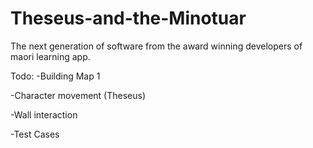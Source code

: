 # Theseus-and-the-Minotuar
The next generation of software from the award winning developers of maori learning app.

Todo:
-Building Map 1

-Character movement (Theseus)

-Wall interaction

-Test Cases
